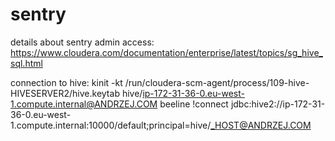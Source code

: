 # sentry

details about sentry admin access:
https://www.cloudera.com/documentation/enterprise/latest/topics/sg_hive_sql.html

connection to hive:
kinit -kt /run/cloudera-scm-agent/process/109-hive-HIVESERVER2/hive.keytab hive/ip-172-31-36-0.eu-west-1.compute.internal@ANDRZEJ.COM
beeline !connect jdbc:hive2://ip-172-31-36-0.eu-west-1.compute.internal:10000/default;principal=hive/_HOST@ANDRZEJ.COM
